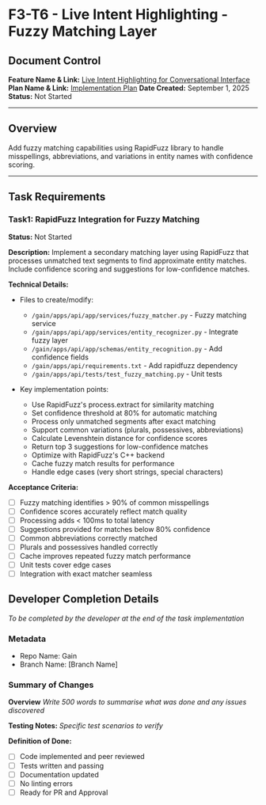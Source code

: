 # F3-T6 - Live Intent Highlighting - Fuzzy Matching Layer

## Document Control
**Feature Name & Link:** [Live Intent Highlighting for Conversational Interface](../feature.md)
**Plan Name & Link:** [Implementation Plan](../plan.md)
**Date Created:** September 1, 2025  
**Status:** Not Started

---

## Overview
Add fuzzy matching capabilities using RapidFuzz library to handle misspellings, abbreviations, and variations in entity names with confidence scoring.

---

## Task Requirements

### Task1: RapidFuzz Integration for Fuzzy Matching
**Status:** Not Started

**Description:**
Implement a secondary matching layer using RapidFuzz that processes unmatched text segments to find approximate entity matches. Include confidence scoring and suggestions for low-confidence matches.

**Technical Details:**
- Files to create/modify:
  - `/gain/apps/api/app/services/fuzzy_matcher.py` - Fuzzy matching service
  - `/gain/apps/api/app/services/entity_recognizer.py` - Integrate fuzzy layer
  - `/gain/apps/api/app/schemas/entity_recognition.py` - Add confidence fields
  - `/gain/apps/api/requirements.txt` - Add rapidfuzz dependency
  - `/gain/apps/api/tests/test_fuzzy_matching.py` - Unit tests

- Key implementation points:
  - Use RapidFuzz's process.extract for similarity matching
  - Set confidence threshold at 80% for automatic matching
  - Process only unmatched segments after exact matching
  - Support common variations (plurals, possessives, abbreviations)
  - Calculate Levenshtein distance for confidence scores
  - Return top 3 suggestions for low-confidence matches
  - Optimize with RapidFuzz's C++ backend
  - Cache fuzzy match results for performance
  - Handle edge cases (very short strings, special characters)

**Acceptance Criteria:**
- [ ] Fuzzy matching identifies > 90% of common misspellings
- [ ] Confidence scores accurately reflect match quality
- [ ] Processing adds < 100ms to total latency
- [ ] Suggestions provided for matches below 80% confidence
- [ ] Common abbreviations correctly matched
- [ ] Plurals and possessives handled correctly
- [ ] Cache improves repeated fuzzy match performance
- [ ] Unit tests cover edge cases
- [ ] Integration with exact matcher seamless

## Developer Completion Details

*To be completed by the developer at the end of the task implementation*

### Metadata

- Repo Name: Gain
- Branch Name: [Branch Name]

### Summary of Changes

**Overview**
*Write 500 words to summarise what was done and any issues discovered*

**Testing Notes:**
*Specific test scenarios to verify*

**Definition of Done:**
- [ ] Code implemented and peer reviewed
- [ ] Tests written and passing
- [ ] Documentation updated
- [ ] No linting errors
- [ ] Ready for PR and Approval